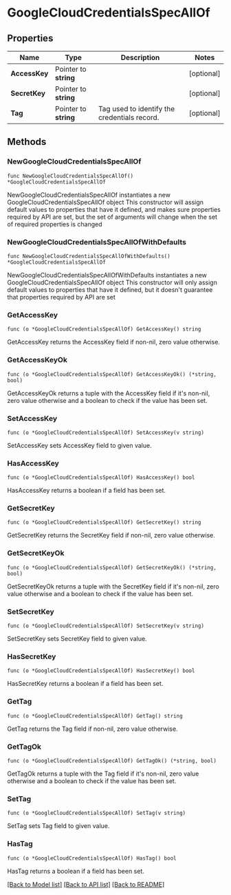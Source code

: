 # GoogleCloudCredentialsSpecAllOf

## Properties

Name | Type | Description | Notes
------------ | ------------- | ------------- | -------------
**AccessKey** | Pointer to **string** |  | [optional] 
**SecretKey** | Pointer to **string** |  | [optional] 
**Tag** | Pointer to **string** | Tag used to identify the credentials record. | [optional] 

## Methods

### NewGoogleCloudCredentialsSpecAllOf

`func NewGoogleCloudCredentialsSpecAllOf() *GoogleCloudCredentialsSpecAllOf`

NewGoogleCloudCredentialsSpecAllOf instantiates a new GoogleCloudCredentialsSpecAllOf object
This constructor will assign default values to properties that have it defined,
and makes sure properties required by API are set, but the set of arguments
will change when the set of required properties is changed

### NewGoogleCloudCredentialsSpecAllOfWithDefaults

`func NewGoogleCloudCredentialsSpecAllOfWithDefaults() *GoogleCloudCredentialsSpecAllOf`

NewGoogleCloudCredentialsSpecAllOfWithDefaults instantiates a new GoogleCloudCredentialsSpecAllOf object
This constructor will only assign default values to properties that have it defined,
but it doesn't guarantee that properties required by API are set

### GetAccessKey

`func (o *GoogleCloudCredentialsSpecAllOf) GetAccessKey() string`

GetAccessKey returns the AccessKey field if non-nil, zero value otherwise.

### GetAccessKeyOk

`func (o *GoogleCloudCredentialsSpecAllOf) GetAccessKeyOk() (*string, bool)`

GetAccessKeyOk returns a tuple with the AccessKey field if it's non-nil, zero value otherwise
and a boolean to check if the value has been set.

### SetAccessKey

`func (o *GoogleCloudCredentialsSpecAllOf) SetAccessKey(v string)`

SetAccessKey sets AccessKey field to given value.

### HasAccessKey

`func (o *GoogleCloudCredentialsSpecAllOf) HasAccessKey() bool`

HasAccessKey returns a boolean if a field has been set.

### GetSecretKey

`func (o *GoogleCloudCredentialsSpecAllOf) GetSecretKey() string`

GetSecretKey returns the SecretKey field if non-nil, zero value otherwise.

### GetSecretKeyOk

`func (o *GoogleCloudCredentialsSpecAllOf) GetSecretKeyOk() (*string, bool)`

GetSecretKeyOk returns a tuple with the SecretKey field if it's non-nil, zero value otherwise
and a boolean to check if the value has been set.

### SetSecretKey

`func (o *GoogleCloudCredentialsSpecAllOf) SetSecretKey(v string)`

SetSecretKey sets SecretKey field to given value.

### HasSecretKey

`func (o *GoogleCloudCredentialsSpecAllOf) HasSecretKey() bool`

HasSecretKey returns a boolean if a field has been set.

### GetTag

`func (o *GoogleCloudCredentialsSpecAllOf) GetTag() string`

GetTag returns the Tag field if non-nil, zero value otherwise.

### GetTagOk

`func (o *GoogleCloudCredentialsSpecAllOf) GetTagOk() (*string, bool)`

GetTagOk returns a tuple with the Tag field if it's non-nil, zero value otherwise
and a boolean to check if the value has been set.

### SetTag

`func (o *GoogleCloudCredentialsSpecAllOf) SetTag(v string)`

SetTag sets Tag field to given value.

### HasTag

`func (o *GoogleCloudCredentialsSpecAllOf) HasTag() bool`

HasTag returns a boolean if a field has been set.


[[Back to Model list]](../README.md#documentation-for-models) [[Back to API list]](../README.md#documentation-for-api-endpoints) [[Back to README]](../README.md)


